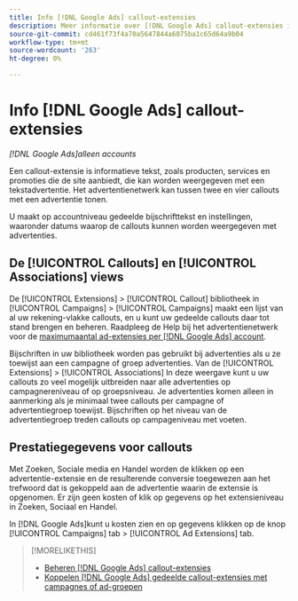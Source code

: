 ```yaml
---
title: Info [!DNL Google Ads] callout-extensies
description: Meer informatie over [!DNL Google Ads] callout-extensies in Search, Social & Commerce.
source-git-commit: cd461f73f4a70a5647844a6075ba1c65d64a9b04
workflow-type: tm+mt
source-wordcount: '263'
ht-degree: 0%

---
```


# Info [!DNL Google Ads] callout-extensies

*[!DNL Google Ads]alleen accounts*

Een callout-extensie is informatieve tekst, zoals producten, services en promoties die de site aanbiedt, die kan worden weergegeven met een tekstadvertentie. Het advertentienetwerk kan tussen twee en vier callouts met een advertentie tonen.

U maakt op accountniveau gedeelde bijschrifttekst en instellingen, waaronder datums waarop de callouts kunnen worden weergegeven met advertenties.

## De [!UICONTROL Callouts] en [!UICONTROL Associations] views

De [!UICONTROL Extensions] > [!UICONTROL Callout] bibliotheek in [!UICONTROL Campaigns] > [!UICONTROL Campaigns] maakt een lijst van al uw rekening-vlakke callouts, en u kunt uw gedeelde callouts daar tot stand brengen en beheren. Raadpleeg de Help bij het advertentienetwerk voor de [maximumaantal ad-extensies per [!DNL Google Ads] account](https://support.google.com/google-ads/answer/6372658?hl=en).

Bijschriften in uw bibliotheek worden pas gebruikt bij advertenties als u ze toewijst aan een campagne of groep advertenties. Van de [!UICONTROL Extensions] > [!UICONTROL Associations] In deze weergave kunt u uw callouts zo veel mogelijk uitbreiden naar alle advertenties op campagnereniveau of op groepsniveau. Je advertenties komen alleen in aanmerking als je minimaal twee callouts per campagne of advertentiegroep toewijst. Bijschriften op het niveau van de advertentiegroep treden callouts op campageniveau met voeten.

## Prestatiegegevens voor callouts

Met Zoeken, Sociale media en Handel worden de klikken op een advertentie-extensie en de resulterende conversie toegewezen aan het trefwoord dat is gekoppeld aan de advertentie waarin de extensie is opgenomen. Er zijn geen kosten of klik op gegevens op het extensieniveau in Zoeken, Sociaal en Handel.

In [!DNL Google Ads]kunt u kosten zien en op gegevens klikken op de knop [!UICONTROL Campaigns] tab > [!UICONTROL Ad Extensions] tab.

>[!MORELIKETHIS]
>
>* [Beheren [!DNL Google Ads] callout-extensies](callout-extension-manage.md)
>* [Koppelen [!DNL Google Ads] gedeelde callout-extensies met campagnes of ad-groepen](callout-extension-associate.md)

